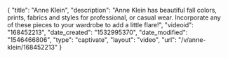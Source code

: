 {
    "title": "Anne Klein",
    "description": "Anne Klein has beautiful fall colors, prints, fabrics and styles for professional, or casual wear. Incorporate any of these pieces to your wardrobe to add a little flare!",
    "videoid": "168452213",
    "date_created": "1532995370",
    "date_modified": "1546466806",
    "type": "captivate",
    "layout": "video",
    "url": "\/v\/anne-klein\/168452213"
}